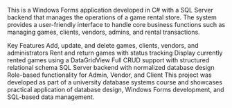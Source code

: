 This is a Windows Forms application developed in C# with a SQL Server backend that manages the operations of a game rental store.
The system provides a user-friendly interface to handle core business functions such as managing games, clients, vendors, admins, and rental transactions.

Key Features
Add, update, and delete games, clients, vendors, and administrators
Rent and return games with status tracking
Display currently rented games using a DataGridView
Full CRUD support with structured relational schema
SQL Server backend with normalized database design
Role-based functionality for Admin, Vendor, and Client
This project was developed as part of a university database systems course and showcases practical application of database design, Windows Forms development, and SQL-based data management.
